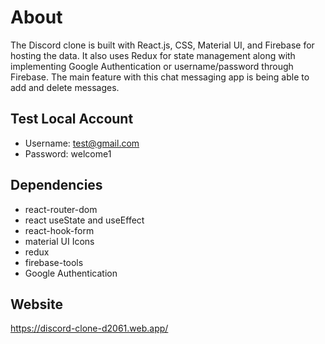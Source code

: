 # About
The Discord clone is built with React.js, CSS, Material UI, and Firebase for hosting the data. It also uses Redux for state management along with implementing Google Authentication or username/password through Firebase. The main feature with this chat messaging app is being able to add and delete messages.

## Test Local Account
- Username: test@gmail.com
- Password: welcome1

## Dependencies
- react-router-dom
- react useState and useEffect
- react-hook-form
- material UI Icons
- redux
- firebase-tools
- Google Authentication

## Website
https://discord-clone-d2061.web.app/
